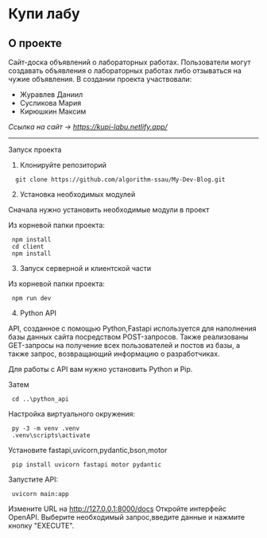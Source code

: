 # Купи лабу
## О проекте
Сайт-доска объявлений о лабораторных работах. Пользователи могут создавать объявления о лабораторных работах либо отзываться на чужие объявления.
В создании проекта участвовали:
 - Журавлев Даниил
 - Сусликова Мария
 - Кирюшкин Максим

*Ссылка на сайт -> https://kupi-labu.netlify.app/*
___
Запуск проекта

1. Клонируйте репозиторий
```
  git clone https://github.com/algorithm-ssau/My-Dev-Blog.git
```
2. Установка необходимых модулей

 Сначала нужно установить необходимые модули в проект

 Из корневой папки проекта:
```
 npm install
 cd client 
 npm install
```

3. Запуск серверной и клиентской части

 Из корневой папки проекта:
```
 npm run dev
```

 4. Python API
 
 API, созданное с помощью Python,Fastapi используется для наполнения базы данных сайта посредством POST-запросов. Также реализованы GET-запросы на получение всех пользователей и постов из базы, а также запрос, возвращающий информацию о разработчиках.

 Для работы с API вам нужно установить Python и Pip.

 Затем
```
 cd ..\python_api
```
 Настройка виртуального окружения:
```
 py -3 -m venv .venv
 .venv\scripts\activate
```
 Установите fastapi,uvicorn,pydantic,bson,motor
```
 pip install uvicorn fastapi motor pydantic 
```
 Запустите API:
```
 uvicorn main:app
```
 Измените URL на http://127.0.0.1:8000/docs
 Откройте интерфейс OpenAPI.
 Выберите необходимый запрос,введите данные и нажмите кнопку "EXECUTE".
